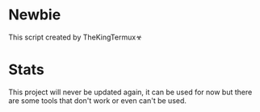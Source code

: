 
# Newbie
This script created by TheKingTermux☣

# Stats
This project will never be updated again, it can be used for now but there are some tools that don't work or even can't be used.
